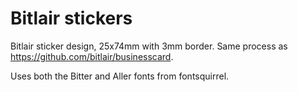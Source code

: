 # Bitlair stickers

Bitlair sticker design, 25x74mm with 3mm border. Same process as https://github.com/bitlair/businesscard.

Uses both the Bitter and Aller fonts from fontsquirrel.
